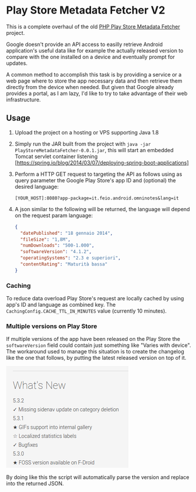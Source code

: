 # Play Store Metadata Fetcher V2

This is a complete overhaul of the old [PHP Play Store Metadata Fetcher](https://github.com/federicoiosue/PSMetadataFetcher) project.

Google doesn't provide an API access to easilly retrieve Android application's useful data like for example the actually released version to compare with the one installed on a device and eventually prompt for updates.

A common method to accomplish this task is by providing a service or a web page where to store the app necessary data and then retrieve them directly from the device when needed. But given that Google already provides a portal, as I am lazy, I'd like to try to take advantage of their web infrastructure.

## Usage

1. Upload the project on a hosting or VPS supporting Java 1.8

2. Simply run the JAR built from the project with ``` java -jar PlayStoreMetadataFetcher-0.0.1.jar ```, this will start an embedded Tomcat servlet container listening [https://spring.io/blog/2014/03/07/deploying-spring-boot-applications]

3. Perform a HTTP GET request to targeting the API as follows using as query parameter the Google Play Store's app ID and (optional) the desired language:

   ```http
   [YOUR_HOST]:8080?app-package=it.feio.android.omninotes&lang=it
   ```

4. A json similar to the following will be returned, the language will depend on the request param language:

   ```json
   {
     "datePublished": "18 gennaio 2014", 
     "fileSize": "1,8M", 
     "numDownloads": "500-1.000", 
     "softwareVersion": "4.1.2", 
     "operatingSystems": "2.3 e superiori", 
     "contentRating": "Maturità bassa"
   }
   ```

### Caching

To reduce data overload Play Store's request are locally cached by using app's ID and language as combined key. The ``` CachingConfig.CACHE_TTL_IN_MINUTES ``` value (currently 10 minutes).

### Multiple versions on Play Store

If multiple versions of the app have been released on the Play Store the ``` softwareVersion ``` field could contain just something like "Varies with device".
The workaround used to manage this situation is to create the changelog like the one that follows, by putting the latest released version on top of it.

 ![whats-new-parsing](whats-new-parsing.png)

By doing like this the script will automatically parse the version and replace into the returned JSON.